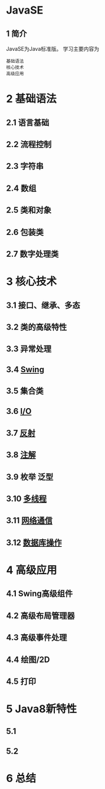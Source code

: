 JavaSE
======
1 简介
------
JavaSE为Java标准版。
学习主要内容为

	基础语法
	核心技术
	高级应用
2 基础语法
==========
2.1 语言基础
-----------
2.2 流程控制
-----------
2.3 字符串
-----------
2.4 数组
-----------
2.5 类和对象
------------
2.6 包装类
-----------
2.7 数字处理类
-------------
3 核心技术
============
3.1 接口、继承、多态
------------------
3.2 类的高级特性
-------------------
3.3 异常处理
-------------------
3.4 [Swing](https://github.com/GaoHuijian/javaSE/blob/master/Swing/Swing.md)
------------------
3.5 集合类
------------------
3.6 [I/O](https://github.com/GaoHuijian/javaSE/blob/master/Io/io.md)
------------------
3.7 [反射](https://github.com/GaoHuijian/javaSE/blob/master/reflect/reflect.md)
------------------
3.8 [注解](https://github.com/GaoHuijian/javaSE/blob/master/annotation/annotation.md)
------------------------
3.9 枚举 泛型
-------------------
3.10 [多线程](https://github.com/GaoHuijian/javaSE/blob/master/Thread/thread.md)
----------------------
3.11 [网络通信](https://github.com/GaoHuijian/javaSE/blob/master/Internet/Internet.md)
-------------------------
3.12 [数据库操作](https://github.com/GaoHuijian/javaSE/blob/master/Database/sql.md)
--------------------------

4 高级应用
=====================
4.1 Swing高级组件
------------------------
4.2 高级布局管理器
------------------------
4.3 高级事件处理
---------------------------
4.4 绘图/2D
----------------------------
4.5 打印
-----------------------------
5 Java8新特性
================================ 
5.1 
------
5.2
------
6 总结
===============